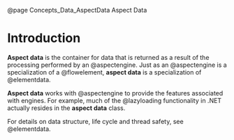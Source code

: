 @page Concepts_Data_AspectData Aspect Data

# Introduction

**Aspect data** is the container for data that is returned as a result of the processing 
performed by an @aspectengine.
Just as an @aspectengine is a specialization of a @flowelement, **aspect data** is a 
specialization of @elementdata. 

**Aspect data** works with @aspectengine to provide the features associated with engines.
For example, much of the @lazyloading functionality in .NET actually resides in the 
**aspect data** class.

For details on data structure, life cycle and thread safety, see @elementdata.